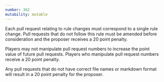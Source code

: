 ```yaml
---
number: 362
mutability: mutable
---
```


Each pull request relating to rule changes must correspond to a single rule change.
Pull requests that do not follow this rule must be amended before consideration and the proposer receives a 20 point penalty.

Players may not manipulate pull request numbers to increase the point value of future pull requests.
Players who manipulate pull request numbers receive a 20 point penalty.

Any pull requests that do not have correct file names or markdown format will result in a 20 point penalty for the proposer.
